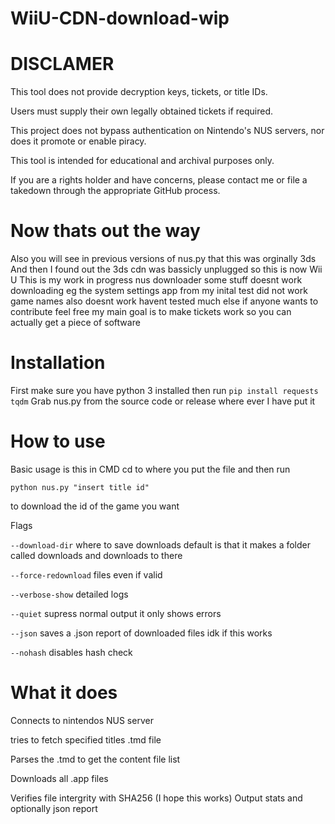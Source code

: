 # WiiU-CDN-download-wip


# DISCLAMER

This tool does not provide decryption keys, tickets, or title IDs.

Users must supply their own legally obtained tickets if required.

This project does not bypass authentication on Nintendo's NUS servers, nor does it promote or enable piracy.

This tool is intended for educational and archival purposes only.

If you are a rights holder and have concerns, please contact me or file a takedown through the appropriate GitHub process.

# Now thats out the way
Also you will see in previous versions of nus.py that this was orginally 3ds
And then I found out the 3ds cdn was bassicly unplugged so this is now Wii U 
This is my work in progress nus downloader
some stuff doesnt work downloading eg the system settings app from my inital test did not work
game names also doesnt work
havent tested much else if anyone wants to contribute feel free 
my main goal is to make tickets work so you can actually get a piece of software 

# Installation

First make sure you have python 3 installed
then run `pip install requests tqdm`
Grab nus.py from the source code or release where ever I have put it

# How to use

Basic usage is this
in CMD cd to where you put the file
and then run 

`python nus.py "insert title id"`

to download the id of the game you want

Flags

`--download-dir` where to save downloads default is that it makes a folder called downloads and downloads to there

`--force-redownload` files even if valid

`--verbose-show` detailed logs

`--quiet` supress normal output it only shows errors 

`--json` saves a .json report of downloaded files idk if this works

`--nohash` disables hash check 

# What it does

Connects to nintendos NUS server

tries to fetch specified titles .tmd file

Parses the .tmd to get the content file list 

Downloads all .app files

Verifies file intergrity with SHA256 (I hope this works)
Output stats and optionally json report 
